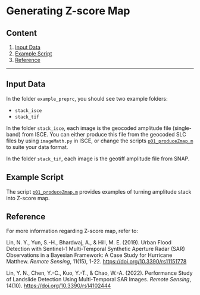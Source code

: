 # Generating Z-score Map

## Content
1. [Input Data](#Input-Data)
2. [Example Script](#Example-Script)
3. [Reference](#Reference)

------

## Input Data
In the folder ```example_preprc```, you should see two example folders:
 - ```stack_isce```
 - ```stack_tif```

In the folder ```stack_isce```, each image is the geocoded amplitude file (single-band) from ISCE. You can either produce this file from the geocoded SLC files by using ```imageMath.py``` in ISCE, or change the scripts [```p01_produceZmap.m```](https://github.com/IES-SARLab/SBATool/blob/main/example_preproc/p01_produceZmap.m) to suite your data format.

In the folder ```stack_tif```, each image is the geotiff amplitude file from SNAP.

## Example Script
The script [```p01_produceZmap.m```](https://github.com/IES-SARLab/SBATool/blob/main/example_preproc/p01_produceZmap.m) provides examples of turning amplitude stack into Z-score map.

## Reference
For more information regarding Z-score map, refer to:

Lin, N. Y., Yun, S.-H., Bhardwaj, A., & Hill, M. E. (2019). Urban Flood Detection with Sentinel-1 Multi-Temporal Synthetic Aperture Radar (SAR) Observations in a Bayesian Framework: A Case Study for Hurricane Matthew. _Remote Sensing_, 11(15), 1-22. https://doi.org/10.3390/rs11151778 

Lin, Y. N., Chen, Y.-C., Kuo, Y.-T., & Chao, W.-A. (2022). Performance Study of Landslide Detection Using Multi-Temporal SAR Images. _Remote Sensing_, 14(10). https://doi.org/10.3390/rs14102444 
